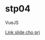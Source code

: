 # stp04
VueJS

[Link slide cho prj](https://www.canva.com/design/DAFxfmRePkY/wQ3luaSCw196amDqsGEOKQ/view?utm_content=DAFxfmRePkY&utm_campaign=designshare&utm_medium=link&utm_source=editor)
